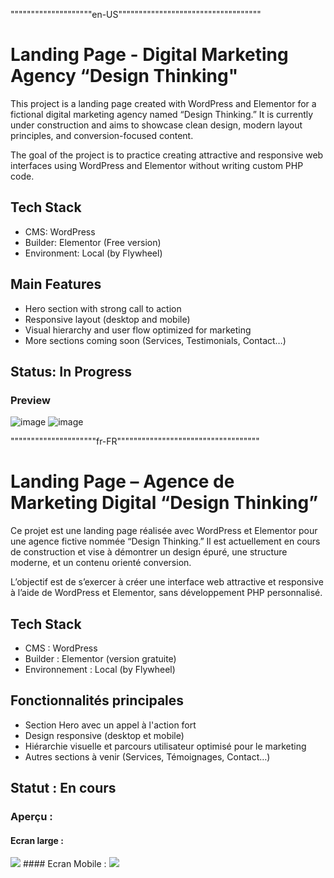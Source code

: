 """"""""""""""""""""en-US"""""""""""""""""""""""""""""""""""

# Landing Page - Digital Marketing Agency “Design Thinking"

This project is a landing page created with WordPress and Elementor for a fictional digital marketing agency named “Design Thinking.” It is currently under construction and aims to showcase clean design, modern layout principles, and conversion-focused content.

The goal of the project is to practice creating attractive and responsive web interfaces using WordPress and Elementor without writing custom PHP code.

## Tech Stack
- CMS: WordPress
- Builder: Elementor (Free version)
- Environment: Local (by Flywheel)

## Main Features
- Hero section with strong call to action
- Responsive layout (desktop and mobile)
- Visual hierarchy and user flow optimized for marketing
- More sections coming soon (Services, Testimonials, Contact…)

## Status: In Progress 

### Preview
![image](https://github.com/user-attachments/assets/eb0bb016-3b2c-4309-b045-1f6000d2144f)
![image](https://github.com/user-attachments/assets/d062aa40-49d4-4b8f-91e8-3a4b4a1c680d)



"""""""""""""""""""""fr-FR"""""""""""""""""""""""""""""""""""

# Landing Page – Agence de Marketing Digital “Design Thinking”

Ce projet est une landing page réalisée avec WordPress et Elementor pour une agence fictive nommée “Design Thinking.” Il est actuellement en cours de construction et vise à démontrer un design épuré, une structure moderne, et un contenu orienté conversion.

L’objectif est de s’exercer à créer une interface web attractive et responsive à l’aide de WordPress et Elementor, sans développement PHP personnalisé.

## Tech Stack
- CMS : WordPress
- Builder : Elementor (version gratuite)
- Environnement : Local (by Flywheel)

## Fonctionnalités principales
- Section Hero avec un appel à l'action fort
- Design responsive (desktop et mobile)
- Hiérarchie visuelle et parcours utilisateur optimisé pour le marketing
- Autres sections à venir (Services, Témoignages, Contact…)

## Statut : En cours 

### Aperçu : 
  #### Ecran large :  
  <img src="https://github.com/user-attachments/assets/936dd48b-5c88-4207-a839-43da8ffed016" />
  #### Ecran Mobile :  
  <img src="https://github.com/user-attachments/assets/5535118e-8fd5-4c41-bbcc-66691146f990"  />




